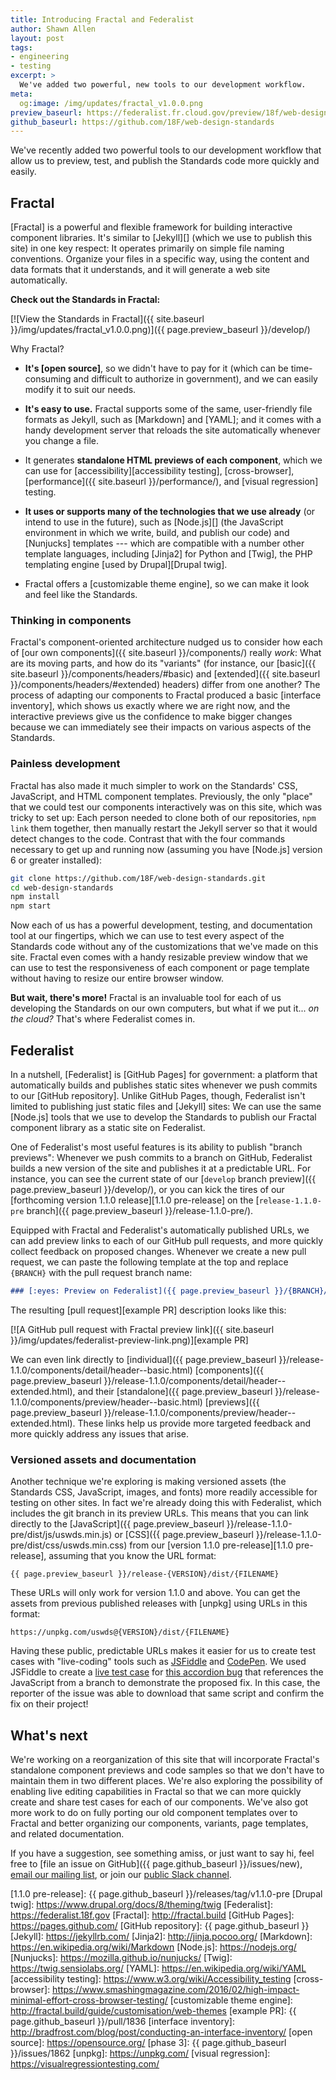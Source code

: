 ```yaml
---
title: Introducing Fractal and Federalist
author: Shawn Allen
layout: post
tags:
- engineering
- testing
excerpt: >
  We've added two powerful, new tools to our development workflow.
meta:
  og:image: /img/updates/fractal_v1.0.0.png
preview_baseurl: https://federalist.fr.cloud.gov/preview/18f/web-design-standards
github_baseurl: https://github.com/18F/web-design-standards
---
```


<p class="usa-font-lead">
  We've recently added two powerful tools to our development workflow that
  allow us to preview, test, and publish the Standards code more quickly
  and easily.
</p>

## Fractal

[Fractal] is a powerful and flexible framework for building interactive
component libraries. It's similar to [Jekyll][] (which we use to publish this
site) in one key respect: It operates primarily on simple file naming
conventions. Organize your files in a specific way, using the content and data
formats that it understands, and it will generate a web site automatically.

**Check out the Standards in Fractal:**

[![View the Standards in Fractal]({{ site.baseurl }}/img/updates/fractal_v1.0.0.png)]({{ page.preview_baseurl }}/develop/)

Why Fractal?

* **It's [open source]**, so we didn't have to pay for it (which can be
  time-consuming and difficult to authorize in government), and we can easily
  modify it to suit our needs.

* **It's easy to use.** Fractal supports some of the same, user-friendly file
  formats as Jekyll, such as [Markdown] and [YAML]; and it comes with a handy
  development server that reloads the site automatically whenever you change a
  file.

* It generates **standalone HTML previews of each component**, which we can use
  for [accessibility][accessibility testing], [cross-browser], [performance]({{
  site.baseurl }}/performance/), and [visual regression] testing.

* **It uses or supports many of the technologies that we use already** (or
  intend to use in the future), such as [Node.js][] (the JavaScript environment
  in which we write, build, and publish our code) and [Nunjucks] templates ---
  which are compatible with a number other template languages, including
  [Jinja2] for Python and [Twig], the PHP templating engine [used by
  Drupal][Drupal twig].

* Fractal offers a [customizable theme engine], so we can make it look and feel
  like the Standards.

### Thinking in components

Fractal's component-oriented architecture nudged us to consider how each of
[our own components]({{ site.baseurl }}/components/) really _work_: What are
its moving parts, and how do its "variants" (for instance, our [basic]({{
site.baseurl }}/components/headers/#basic) and [extended]({{ site.baseurl
}}/components/headers/#extended) headers) differ from one another? The process
of adapting our components to Fractal produced a basic [interface inventory],
which shows us exactly where we are right now, and the interactive previews
give us the confidence to make bigger changes because we can immediately see
their impacts on various aspects of the Standards.

### Painless development

Fractal has also made it much simpler to work on the Standards' CSS,
JavaScript, and HTML component templates. Previously, the only "place" that we
could test our components interactively was on this site, which was tricky to
set up: Each person needed to clone both of our repositories, `npm link` them
together, then manually restart the Jekyll server so that it would detect
changes to the code. Contrast that with the four commands necessary to get up
and running now (assuming you have [Node.js] version 6 or greater installed):

```sh
git clone https://github.com/18F/web-design-standards.git
cd web-design-standards
npm install
npm start
```

Now each of us has a powerful development, testing, and documentation tool at
our fingertips, which we can use to test every aspect of the Standards code
without any of the customizations that we've made on this site. Fractal even
comes with a handy resizable preview window that we can use to test the
responsiveness of each component or page template without having to resize our
entire browser window.

**But wait, there's more!** Fractal is an invaluable tool for each of us
developing the Standards on our own computers, but what if we put it... _on the
cloud?_ That's where Federalist comes in.


## Federalist

In a nutshell, [Federalist] is [GitHub Pages] for government: a platform that
automatically builds and publishes static sites whenever we push commits to our
[GitHub repository]. Unlike GitHub Pages, though, Federalist isn't limited to
publishing just static files and [Jekyll] sites: We can use the same [Node.js]
tools that we use to develop the Standards to publish our Fractal component
library as a static site on Federalist.

One of Federalist's most useful features is its ability to publish "branch
previews": Whenever we push commits to a branch on GitHub, Federalist
builds a new version of the site and publishes it at a predictable URL. For
instance, you can see the current state of our [`develop` branch
preview]({{ page.preview_baseurl }}/develop/), or you can kick the tires of
our [forthcoming version 1.1.0 release][1.1.0 pre-release] on the
[`release-1.1.0-pre` branch]({{ page.preview_baseurl
}}/release-1.1.0-pre/).

Equipped with Fractal and Federalist's automatically published URLs, we can add
preview links to each of our GitHub pull requests, and more quickly collect
feedback on proposed changes. Whenever we create a new pull request, we can
paste the following template at the top and replace `{BRANCH}` with the pull
request branch name:

```md
### [:eyes: Preview on Federalist]({{ page.preview_baseurl }}/{BRANCH}/)
```

The resulting [pull request][example PR] description looks like this:

[![A GitHub pull request with Fractal preview link]({{ site.baseurl }}/img/updates/federalist-preview-link.png)][example PR]

We can even link directly to [individual]({{ page.preview_baseurl
}}/release-1.1.0/components/detail/header--basic.html) [components]({{
page.preview_baseurl }}/release-1.1.0/components/detail/header--extended.html),
and their [standalone]({{ page.preview_baseurl
}}/release-1.1.0/components/preview/header--basic.html) [previews]({{
page.preview_baseurl
}}/release-1.1.0/components/preview/header--extended.html). These links help us
provide more targeted feedback and more quickly address any issues that arise.

### Versioned assets and documentation

Another technique we're exploring is making versioned assets (the Standards
CSS, JavaScript, images, and fonts) more readily accessible for testing on
other sites. In fact we're already doing this with Federalist, which
includes the git branch in its preview URLs. This means that you can link
directly to the [JavaScript]({{ page.preview_baseurl
}}/release-1.1.0-pre/dist/js/uswds.min.js) or [CSS]({{ page.preview_baseurl
}}/release-1.1.0-pre/dist/css/uswds.min.css) from our [version 1.1.0
pre-release][1.1.0 pre-release], assuming that you know the URL format:

```
{{ page.preview_baseurl }}/release-{VERSION}/dist/{FILENAME}
```

These URLs will only work for version 1.1.0 and above. You can get the assets
from previous published releases with [unpkg] using URLs in this format:

```
https://unpkg.com/uswds@{VERSION}/dist/{FILENAME}
```

Having these public, predictable URLs makes it easier for us to create test
cases with "live-coding" tools such as [JSFiddle](https://jsfiddle.net) and
[CodePen](https://codepen.io). We used JSFiddle to create a [live test
case](https://jsfiddle.net/47Lpu62z/9/) for [this accordion
bug](https://github.com/18F/web-design-standards/issues/1762) that references
the JavaScript from a branch to demonstrate the proposed fix. In this case, the
reporter of the issue was able to download that same script and confirm the fix
on their project!

## What's next

We're working on a reorganization of this site that will incorporate Fractal's
standalone component previews and code samples so that we don't have to
maintain them in two different places. We're also exploring the possibility of
enabling live editing capabilities in Fractal so that we can more quickly
create and share test cases for each of our components. We've also got more
work to do on fully porting our old component templates over to Fractal and
better organizing our components, variants, page templates, and related
documentation.

If you have a suggestion, see something amiss, or just want to say hi, feel
free to [file an issue on GitHub]({{ page.github_baseurl }}/issues/new),
[email our mailing list](mailto:uswebdesignstandards@gsa.gov), or join our
[public Slack channel](https://chat.18f.gov/).


[1.1.0 pre-release]: {{ page.github_baseurl }}/releases/tag/v1.1.0-pre
[Drupal twig]: https://www.drupal.org/docs/8/theming/twig
[Federalist]: https://federalist.18f.gov
[Fractal]: http://fractal.build
[GitHub Pages]: https://pages.github.com/
[GitHub repository]: {{ page.github_baseurl }}
[Jekyll]: https://jekyllrb.com/
[Jinja2]: http://jinja.pocoo.org/
[Markdown]: https://en.wikipedia.org/wiki/Markdown
[Node.js]: https://nodejs.org/
[Nunjucks]: https://mozilla.github.io/nunjucks/
[Twig]: https://twig.sensiolabs.org/
[YAML]: https://en.wikipedia.org/wiki/YAML
[accessibility testing]: https://www.w3.org/wiki/Accessibility_testing
[cross-browser]: https://www.smashingmagazine.com/2016/02/high-impact-minimal-effort-cross-browser-testing/
[customizable theme engine]: http://fractal.build/guide/customisation/web-themes
[example PR]: {{ page.github_baseurl }}/pull/1836
[interface inventory]: http://bradfrost.com/blog/post/conducting-an-interface-inventory/
[open source]: https://opensource.org/
[phase 3]: {{ page.github_baseurl }}/issues/1862
[unpkg]: https://unpkg.com/
[visual regression]: https://visualregressiontesting.com/
